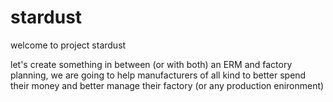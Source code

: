 # stardust

welcome to project stardust

let's create something in between (or with both) an ERM and factory planning, we are going to help manufacturers of all kind to better spend their money and better manage their factory (or any production enironment)
